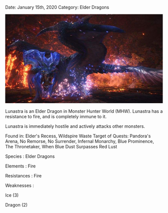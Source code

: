 Date: January 15th, 2020
Category: Elder Dragons

![alt](images/Lunastra.png)

Lunastra is an Elder Dragon in Monster Hunter World (MHW).
Lunastra has a resistance to fire, and is completely immune to it.

Lunastra is immediately hostile and actively attacks other monsters.

Found in: Elder's Recess, Wildspire Waste
Target of Quests: Pandora's Arena, No Remorse, No Surrender, Infernal Monarchy, Blue Prominence, 
The Thronetaker, When Blue Dust Surpasses Red Lust

Species : Elder Dragons

Elements : Fire

Resistances : Fire

Weaknesses :

Ice (3)

Dragon (2)
